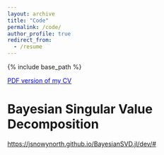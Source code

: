```yaml
---
layout: archive
title: "Code"
permalink: /code/
author_profile: true
redirect_from:
  - /resume
---
```


{% include base_path %}

[<span style="color:blue"> PDF version of my CV</span>](http://jsnowynorth.github.io/files/Academic_CV.pdf)


Bayesian Singular Value Decomposition
======
https://jsnowynorth.github.io/BayesianSVD.jl/dev/#
